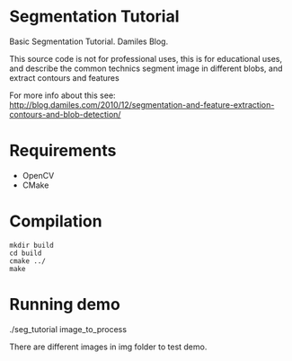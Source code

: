 Segmentation Tutorial
=====================

Basic Segmentation Tutorial. Damiles Blog.

This source code is not for professional uses,  this is for educational uses, and describe the common technics segment image in different blobs, and extract contours and features

For more info about this see: http://blog.damiles.com/2010/12/segmentation-and-feature-extraction-contours-and-blob-detection/


Requirements
============

- OpenCV
- CMake

Compilation
===========

    mkdir build
    cd build
    cmake ../
    make

Running demo
============

./seg_tutorial image_to_process

There are different images in img folder to test demo.

